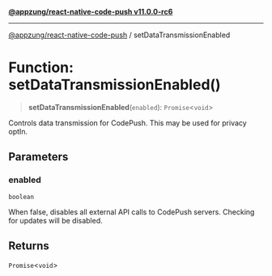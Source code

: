[**@appzung/react-native-code-push v11.0.0-rc6**](../README.md)

---

[@appzung/react-native-code-push](../README.md) / setDataTransmissionEnabled

# Function: setDataTransmissionEnabled()

> **setDataTransmissionEnabled**(`enabled`): `Promise`\<`void`\>

Controls data transmission for CodePush. This may be used for privacy optIn.

## Parameters

### enabled

`boolean`

When false, disables all external API calls to CodePush servers. Checking for updates will be disabled.

## Returns

`Promise`\<`void`\>
